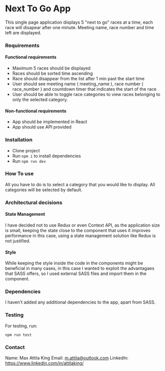 # Next To Go App

This single page application displays 5 "next to go" races at a time, each race will disapear after one minute. Meeting name, race number and time left are displayed.

### Requirements

#### Functional requirements

- Maximum 5 races should be displayed
- Races should be sorted time ascending
- Race should disappear from the list after 1 min past the start time
- User should see meeting name ( meeting_name ), race number ( race_number ) and countdown timer that indicates the start of the race
- User should be able to toggle race categories to view races belonging to only the selected category.

#### Non-functional requirements

- App should be implemented in React
- App should use API provided

### Installation

- Clone project
- Run ```npm i``` to install dependencies
- Run ```npm run dev```

### How To use

All you have to do is to select a category that you would like to display. All categories will be selected by default. 

### Architectural decisions

#### State Management

I have decided not to use Redux or even Context API, as the application size is small, keeping the state close to the component that uses it improves performance in this case, using a state management solution like Redux is not justified. 

#### Style

While keeping the style inside the code in the components might be beneficial in many cases, in this case I wanted to exploit the advantagaes that SASS offers, so I used external SASS files and import them in the component.

### Dependencies

I haven't added any additional dependencies to the app, apart from SASS. 

### Testing

For testing, run:

```
npm run test
```

### Contact

Name: Max Attila King
Email: m.attila@outlook.com
LinkedIn: https://www.linkedin.com/in/attilaking/

